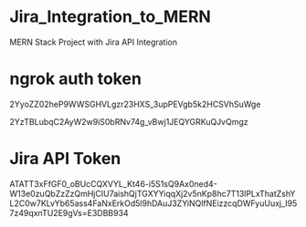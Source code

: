 # Jira_Integration_to_MERN
MERN Stack Project with Jira API Integration

# ngrok auth token
2YyoZZ02heP9WWSGHVLgzr23HXS_3upPEVgb5k2HCSVhSuWge


2YzTBLubqC2AyW2w9iS0bRNv74g_vBwj1JEQYGRKuQJvQmgz

# Jira API Token
ATATT3xFfGF0_oBUcCQXVYL_Kt46-i5S1sQ9Ax0ned4-W13e0zuQbZzZzQmHjCIU7aishQjTGXYYiqqXj2v5nKp8hc7T13lPLxThatZshYL2C0w7KLvYb65ass4FaNxErkOd5l9hDAuJ3ZYiNQlfNEizzcqDWFyuUuxj_I957z49qxnTU2E9gVs=E3DBB934